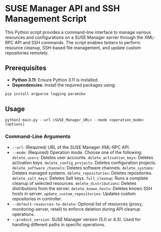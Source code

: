 # SUSE Manager API and SSH Management Script

This Python script provides a command-line interface to manage various resources and configurations on a SUSE Manager server through the XML-RPC API and SSH commands. 
The script enables testers to perform resource cleanup, SSH-based file management, and update custom repositories remotely.

## Prerequisites

- **Python 3.11**: Ensure Python 3.11 is installed.
- **Dependencies**: Install the required packages using:

```bash
pip install argparse logging paramiko
```

## Usage

```commandline
python3 main.py --url <SUSE_Manager_URL> --mode <operation_mode> [options]
```

### Command-Line Arguments

 - `--url`: (Required) URL of the SUSE Manager XML-RPC API.
 - `--mode`: (Required) Operation mode. Choose one of the following:
    `delete_users`: Deletes user accounts.
    `delete_activation_keys`: Deletes activation keys.
    `delete_config_projects`: Deletes configuration projects.
    `delete_software_channels`: Deletes software channels.
    `delete_systems`: Deletes managed systems.
    `delete_repositories`: Deletes repositories.
    `delete_salt_keys`: Deletes Salt keys.
    `full_cleanup`: Runs a complete cleanup of selected resources.
    `delete_distributions`: Deletes distributions from the server.
    `delete_known_hosts`: Deletes known SSH hosts in server.
    `update_custom_repositories`: Updates custom repositories in controller.
 - `--default-resources-to-delete`: Optional list of resources (proxy, monitoring-server, retail) to enforce deletion during API cleanup operations.
 - `--product_version`: SUSE Manager version (5.0 or 4.3). Used for handling different paths in specific operations.
